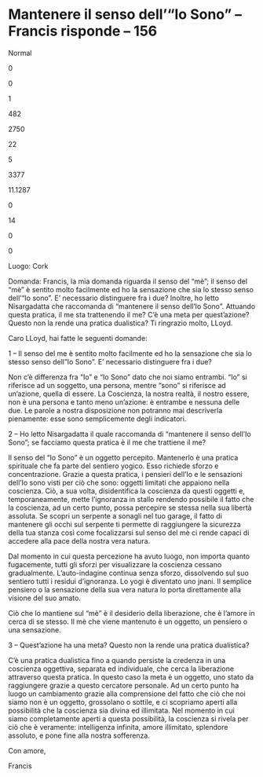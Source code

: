 # Mantenere il senso dell’“Io Sono” – Francis risponde – 156

Normal

0

0

1

482

2750

22

5

3377

11.1287

0

14

0

0

Luogo: Cork

Domanda: Francis, la mia domanda riguarda il senso del &ldquo;m&egrave;&rdquo;; il senso del &ldquo;m&egrave;&rdquo; &egrave; sentito molto facilmente ed ho la sensazione che sia lo stesso senso dell&rsquo;&ldquo;Io sono&rdquo;. E&rsquo; necessario distinguere fra i due? Inoltre, ho letto Nisargadatta che raccomanda di &ldquo;mantenere il senso dell&rsquo;Io Sono&rdquo;. Attuando questa pratica, il me sta trattenendo il me? C&rsquo;&egrave; una meta per quest&rsquo;azione? Questo non la rende una pratica dualistica? Ti ringrazio molto, LLoyd.

Caro LLoyd, hai fatte le seguenti domande:

1 &ndash; Il senso del me &egrave; sentito molto facilmente ed ho la sensazione che sia lo stesso senso dell&rdquo;Io Sono&rdquo;. E&rsquo; necessario distinguere fra i due?

Non c&rsquo;&egrave; differenza fra &ldquo;Io&rdquo; e &ldquo;Io Sono&rdquo; dato che noi siamo entrambi. &ldquo;Io&rdquo; si riferisce ad un soggetto, una persona, mentre &ldquo;sono&rdquo; si riferisce ad un&rsquo;azione, quella di essere. La Coscienza, la nostra realt&agrave;, il nostro essere, non &egrave; una persona e tanto meno un&rsquo;azione: &egrave; entrambe e nessuna delle due. Le parole a nostra disposizione non potranno mai descriverla pienamente: esse sono semplicemente degli indicatori.

2 &ndash; Ho letto Nisargadatta il quale raccomanda di &ldquo;mantenere il senso dell&rsquo;Io Sono&rdquo;; se facciamo questa pratica &egrave; il me che trattiene il me? 

Il senso del &ldquo;Io Sono&rdquo; &egrave; un oggetto percepito. Mantenerlo &egrave; una pratica spirituale che fa parte del sentiero yogico. Esso richiede sforzo e concentrazione. Grazie a questa pratica, i pensieri dell&rsquo;Io e le sensazioni dell&rsquo;Io sono visti per ci&ograve; che sono: oggetti limitati che appaiono nella coscienza. Ci&ograve;, a sua volta, disidentifica la coscienza da questi oggetti e, temporaneamente, mette l&rsquo;ignoranza in stallo rendendo possibile il fatto che la coscienza, ad un certo punto, possa percepire se stessa nella sua libert&agrave; assoluta. Se scopri un serpente a sonagli nel tuo garage, il fatto di mantenere gli occhi sul serpente ti permette di raggiungere la sicurezza della tua stanza cos&igrave; come focalizzarsi sul senso del m&egrave; ci rende capaci di accedere alla pace della nostra vera natura.

Dal momento in cui questa percezione ha avuto luogo, non importa quanto fugacemente, tutti gli sforzi per visualizzare la coscienza cessano gradualmente. L&rsquo;auto-indagine continua senza sforzo, dissolvendo sul suo sentiero tutti i residui d&rsquo;ignoranza. Lo yogi &egrave; diventato uno jnani. Il semplice pensiero o la sensazione della sua vera natura lo porta direttamente alla visione del suo amato.   

Ci&ograve; che lo mantiene sul &ldquo;m&egrave;&rdquo; &egrave; il desiderio della liberazione, che &egrave; l&rsquo;amore in cerca di se stesso. Il m&egrave; che viene mantenuto &egrave; un oggetto, un pensiero o una sensazione.

3 &ndash; Quest&rsquo;azione ha una meta? Questo non la rende una pratica dualistica?

C&rsquo;&egrave; una pratica dualistica fino a quando persiste la credenza in una coscienza oggettiva, separata ed individuale, che cerca la liberazione attraverso questa pratica. In questo caso la meta &egrave; un oggetto, uno stato da raggiungere grazie a questo cercatore personale. Ad un certo punto ha luogo un cambiamento grazie alla comprensione del fatto che ci&ograve; che noi siamo non &egrave; un oggetto, grossolano o sottile, e ci scopriamo aperti alla possibilit&agrave; che la coscienza sia divina ed illimitata. Nel momento in cui siamo completamente aperti a questa possibilit&agrave;, la coscienza si rivela per ci&ograve; che &egrave; veramente: intelligenza infinita, amore illimitato, splendore assoluto, e pone fine alla nostra sofferenza.

Con amore,

Francis

